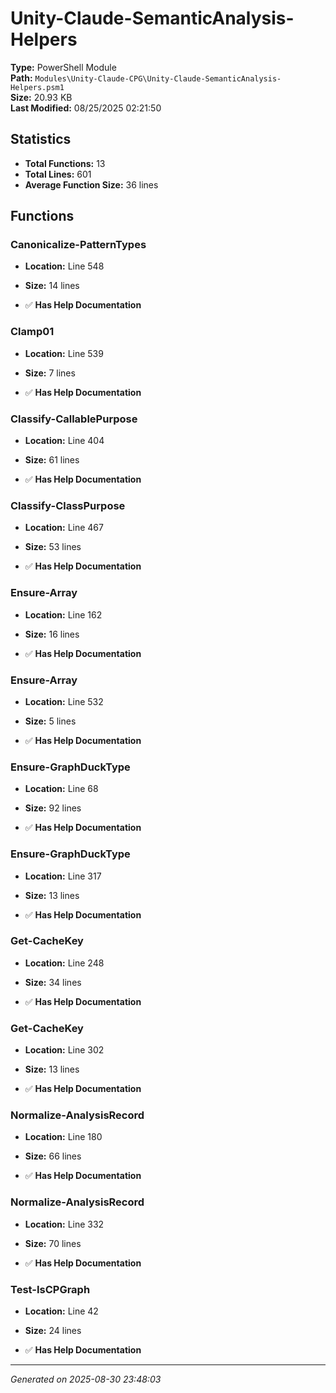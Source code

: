 # Unity-Claude-SemanticAnalysis-Helpers

**Type:** PowerShell Module  
**Path:** `Modules\Unity-Claude-CPG\Unity-Claude-SemanticAnalysis-Helpers.psm1`  
**Size:** 20.93 KB  
**Last Modified:** 08/25/2025 02:21:50  

## Statistics

- **Total Functions:** 13
- **Total Lines:** 601
- **Average Function Size:** 36 lines

## Functions


### Canonicalize-PatternTypes

- **Location:** Line 548
- **Size:** 14 lines

- ✅ **Has Help Documentation** 
### Clamp01

- **Location:** Line 539
- **Size:** 7 lines

- ✅ **Has Help Documentation** 
### Classify-CallablePurpose

- **Location:** Line 404
- **Size:** 61 lines

- ✅ **Has Help Documentation** 
### Classify-ClassPurpose

- **Location:** Line 467
- **Size:** 53 lines

- ✅ **Has Help Documentation** 
### Ensure-Array

- **Location:** Line 162
- **Size:** 16 lines

- ✅ **Has Help Documentation** 
### Ensure-Array

- **Location:** Line 532
- **Size:** 5 lines

- ✅ **Has Help Documentation** 
### Ensure-GraphDuckType

- **Location:** Line 68
- **Size:** 92 lines

- ✅ **Has Help Documentation** 
### Ensure-GraphDuckType

- **Location:** Line 317
- **Size:** 13 lines

- ✅ **Has Help Documentation** 
### Get-CacheKey

- **Location:** Line 248
- **Size:** 34 lines

- ✅ **Has Help Documentation** 
### Get-CacheKey

- **Location:** Line 302
- **Size:** 13 lines

- ✅ **Has Help Documentation** 
### Normalize-AnalysisRecord

- **Location:** Line 180
- **Size:** 66 lines

- ✅ **Has Help Documentation** 
### Normalize-AnalysisRecord

- **Location:** Line 332
- **Size:** 70 lines

- ✅ **Has Help Documentation** 
### Test-IsCPGraph

- **Location:** Line 42
- **Size:** 24 lines

- ✅ **Has Help Documentation**

---
*Generated on 2025-08-30 23:48:03*

